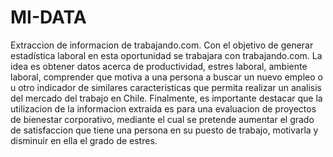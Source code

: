 # MI-DATA
Extraccion de informacion de trabajando.com.
Con el objetivo de generar estadística laboral en esta oportunidad se trabajara con trabajando.com. La idea es obtener datos acerca de productividad, estres laboral, ambiente laboral, comprender que motiva a una persona a buscar un nuevo empleo o u otro indicador de similares caracteristicas que permita realizar un analisis del mercado del trabajo en Chile.
Finalmente, es importante destacar que la utilizacion de la informacion extraida es para una evaluacion de proyectos de bienestar corporativo, mediante el cual se pretende aumentar el grado de satisfaccion que tiene una persona en su puesto de trabajo, motivarla y disminuir en ella el grado de estres. 
